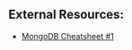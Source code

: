 ## External Resources:
- [MongoDB Cheatsheet #1](https://gist.github.com/rbekker87/5b4cd9ef36b6ae092a6260ab9e621a43)

